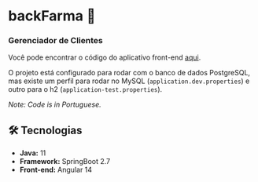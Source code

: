 # backFarma 🚀
### Gerenciador de Clientes

Você pode encontrar o código do aplicativo front-end [aqui](https://github.com/ramirovictor/farma).

O projeto está configurado para rodar com o banco de dados PostgreSQL, mas existe um perfil para rodar no MySQL (`application.dev.properties`) e outro para o h2 (`application-test.properties`).

_Note: Code is in Portuguese._

## 🛠️ Tecnologias
- **Java:** 11
- **Framework:** SpringBoot 2.7
- **Front-end:** Angular 14
